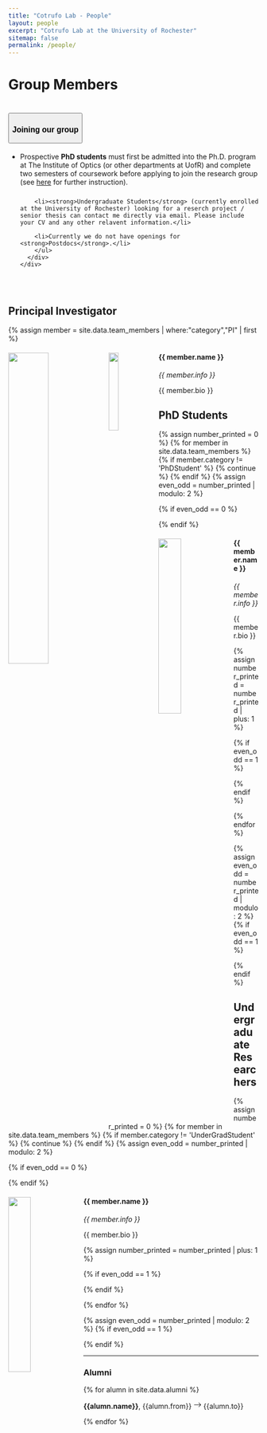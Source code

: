 ```yaml
---
title: "Cotrufo Lab - People"
layout: people
excerpt: "Cotrufo Lab at the University of Rochester"
sitemap: false
permalink: /people/
---
```


<h1 style="padding-bottom:10px">Group Members</h1>

<div class="accordion" id="accordionExample">
  <div class="accordion-item">
    <h2 class="accordion-header" id="headingOne">
      <button class="accordion-button collapsed" type="button" data-bs-toggle="collapse" data-bs-target="#collapseOne" aria-expanded="true" aria-controls="collapseOne">
        <h3>Joining our group</h3>
      </button>
    </h2>
    <div id="collapseOne" class="accordion-collapse collapse" aria-labelledby="headingOne" data-bs-parent="#accordionExample">
      <div class="accordion-body">
          <ul style="gap: 10px; display: flex; flex-direction: column; ">
        <li>Prospective <strong>PhD students</strong> <p class="text-danger" style="display:inline">must first be admitted into the Ph.D. program</p> at The Institute of Optics (or other departments at UofR) and complete two semesters of coursework before applying to join the research group (see <a href="https://www.hajim.rochester.edu/optics/graduate/phd.html" class="alert-link">here</a> for further instruction).</li>

        <li><strong>Undergraduate Students</strong> (currently enrolled at the University of Rochester) looking for a reserch project / senior thesis can contact me directly via email. Please include your CV and any other relavent information.</li>

        <li>Currently we do not have openings for <strong>Postdocs</strong>.</li>
        </ul> 
      </div>
    </div>
  </div>
</div>

<br />

<!-- <div class="alert alert-dismissible alert-primary" style=" margin-top:30px">
    <h3>Joining our group</h3>
    <ul style="gap: 10px; display: flex; flex-direction: column; ">
        <li>Prospective <strong>PhD students</strong> <p class="text-danger" style="display:inline">must first be admitted into the Ph.D. program</p> at The Institute of Optics (or other departments at UofR) and complete two semesters of coursework before applying to join the research group (see <a href="https://www.hajim.rochester.edu/optics/graduate/phd.html" class="alert-link">here</a> for further instruction).</li>

        <li><strong>Undergraduate Students</strong> (currently enrolled at the University of Rochester) looking for a reserch project / senior thesis can contact me directly via email. Please include your CV and any other relavent information.</li>

        <li>Currently we do not have openings for <strong>Postdocs</strong>.</li>
    </ul> 
</div> -->

## Principal Investigator

{% assign member = site.data.team_members | where:"category","PI" | first %} 
<div class="row">
  <div class="col-sm clearfix">
    <p>
    <div class="d-sm-none">
      <img src="{{ site.url }}{{ site.baseurl }}/images/people/{{ member.photo }}" class="img-responsive" width="40%" style="float: left" />
    </div>
		<div class="d-none d-sm-block">
      <img src="{{ site.url }}{{ site.baseurl }}/images/people/{{ member.photo }}" class="img-responsive" width="20%" style="float: left" />
    </div>
    </p>
    <h4>{{ member.name }}</h4>
    <i>{{ member.info }} <!--<br>email: <{{ member.email }}> --></i>
    <p>{{ member.bio }}</p>
  </div>
</div>

## PhD Students
{% assign number_printed = 0 %}
{% for member in site.data.team_members %}
  {% if member.category != 'PhDStudent' %}
      {% continue %}
    {% endif %}
{% assign even_odd = number_printed | modulo: 2 %}

{% if even_odd == 0 %}
<div class="row">
{% endif %}

<div class="col-sm-6 clearfix">
  <p>
  <img src="{{ site.url }}{{ site.baseurl }}/images/people/{{ member.photo }}" class="img-responsive" width="30%" style="float: left" />
  </p>
  <h4>{{ member.name }}</h4>
  <i>{{ member.info }} <!--<br>email: <{{ member.email }}> --></i>
  <p>{{ member.bio }}</p>
</div>

{% assign number_printed = number_printed | plus: 1 %}

{% if even_odd == 1 %}
</div>
{% endif %}

{% endfor %}

{% assign even_odd = number_printed | modulo: 2 %}
{% if even_odd == 1 %}
</div>
{% endif %}

## Undergraduate Researchers
{% assign number_printed = 0 %}
{% for member in site.data.team_members %}
  {% if member.category != 'UnderGradStudent' %}
      {% continue %}
    {% endif %}
{% assign even_odd = number_printed | modulo: 2 %}

{% if even_odd == 0 %}
<div class="row">
{% endif %}

<div class="col-sm-6 clearfix">
  <p>
  <img src="{{ site.url }}{{ site.baseurl }}/images/people/{{ member.photo }}" class="img-responsive" width="30%" style="float: left" />
  </p>
  <h4>{{ member.name }}</h4>
  <i>{{ member.info }} <!--<br>email: <{{ member.email }}> --></i>
  <p>{{ member.bio }}</p>
</div>

{% assign number_printed = number_printed | plus: 1 %}

{% if even_odd == 1 %}
</div>
{% endif %}

{% endfor %}

{% assign even_odd = number_printed | modulo: 2 %}
{% if even_odd == 1 %}
</div>
{% endif %}

<hr class="my-2">

### Alumni 
{% for alumn in site.data.alumni %}
<p><b>{{alumn.name}}</b>,  {{alumn.from}} 
<svg xmlns="http://www.w3.org/2000/svg" width="16" height="16" fill="currentColor" class="bi bi-arrow-right" viewBox="0 0 16 16">
  <path fill-rule="evenodd" d="M1 8a.5.5 0 0 1 .5-.5h11.793l-3.147-3.146a.5.5 0 0 1 .708-.708l4 4a.5.5 0 0 1 0 .708l-4 4a.5.5 0 0 1-.708-.708L13.293 8.5H1.5A.5.5 0 0 1 1 8"/>
</svg>
{{alumn.to}}
</p>
{% endfor %}